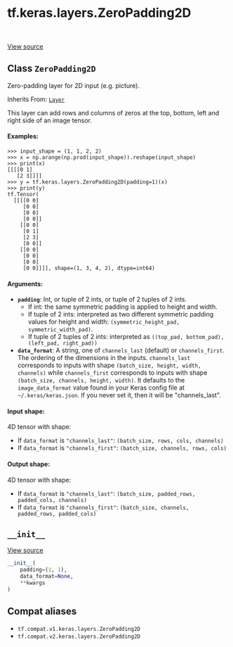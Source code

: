 <div itemscope itemtype="http://developers.google.com/ReferenceObject">
<meta itemprop="name" content="tf.keras.layers.ZeroPadding2D" />
<meta itemprop="path" content="Stable" />
<meta itemprop="property" content="__init__"/>
</div>

# tf.keras.layers.ZeroPadding2D

<!-- Insert buttons and diff -->

<table class="tfo-notebook-buttons tfo-api" align="left">
</table>

<a target="_blank" href="/code/stable/tensorflow/python/keras/layers/convolutional.py">View source</a>



## Class `ZeroPadding2D`

Zero-padding layer for 2D input (e.g. picture).

Inherits From: [`Layer`](../../../tf/keras/layers/Layer.md)

<!-- Placeholder for "Used in" -->

This layer can add rows and columns of zeros
at the top, bottom, left and right side of an image tensor.

#### Examples:



```
>>> input_shape = (1, 1, 2, 2)
>>> x = np.arange(np.prod(input_shape)).reshape(input_shape)
>>> print(x)
[[[[0 1]
   [2 3]]]]
>>> y = tf.keras.layers.ZeroPadding2D(padding=1)(x)
>>> print(y)
tf.Tensor(
  [[[[0 0]
     [0 0]
     [0 0]
     [0 0]]
    [[0 0]
     [0 1]
     [2 3]
     [0 0]]
    [[0 0]
     [0 0]
     [0 0]
     [0 0]]]], shape=(1, 3, 4, 2), dtype=int64)
```

#### Arguments:


* <b>`padding`</b>: Int, or tuple of 2 ints, or tuple of 2 tuples of 2 ints.
  - If int: the same symmetric padding
    is applied to height and width.
  - If tuple of 2 ints:
    interpreted as two different
    symmetric padding values for height and width:
    `(symmetric_height_pad, symmetric_width_pad)`.
  - If tuple of 2 tuples of 2 ints:
    interpreted as
    `((top_pad, bottom_pad), (left_pad, right_pad))`
* <b>`data_format`</b>: A string,
  one of `channels_last` (default) or `channels_first`.
  The ordering of the dimensions in the inputs.
  `channels_last` corresponds to inputs with shape
  `(batch_size, height, width, channels)` while `channels_first`
  corresponds to inputs with shape
  `(batch_size, channels, height, width)`.
  It defaults to the `image_data_format` value found in your
  Keras config file at `~/.keras/keras.json`.
  If you never set it, then it will be "channels_last".


#### Input shape:

4D tensor with shape:
- If `data_format` is `"channels_last"`:
    `(batch_size, rows, cols, channels)`
- If `data_format` is `"channels_first"`:
    `(batch_size, channels, rows, cols)`



#### Output shape:

4D tensor with shape:
- If `data_format` is `"channels_last"`:
    `(batch_size, padded_rows, padded_cols, channels)`
- If `data_format` is `"channels_first"`:
    `(batch_size, channels, padded_rows, padded_cols)`


<h2 id="__init__"><code>__init__</code></h2>

<a target="_blank" href="/code/stable/tensorflow/python/keras/layers/convolutional.py">View source</a>

``` python
__init__(
    padding=(1, 1),
    data_format=None,
    **kwargs
)
```








## Compat aliases

* `tf.compat.v1.keras.layers.ZeroPadding2D`
* `tf.compat.v2.keras.layers.ZeroPadding2D`

